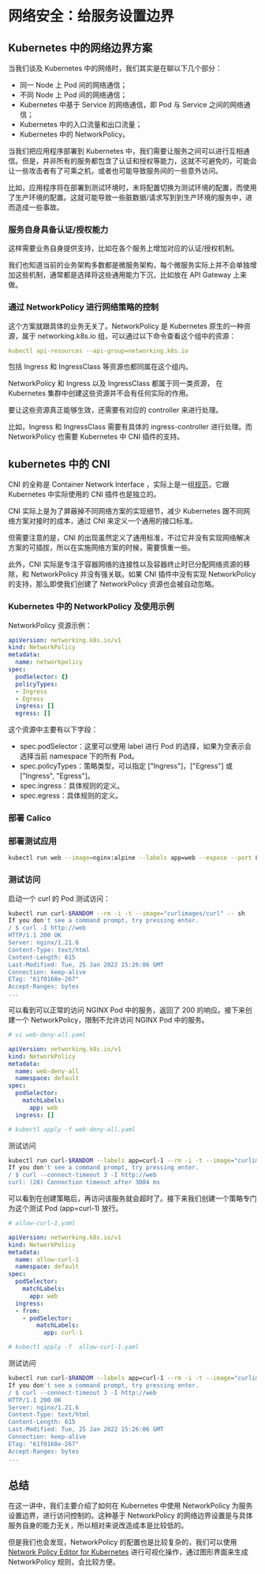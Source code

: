 # 网络安全：给服务设置边界

## Kubernetes 中的网络边界方案

当我们谈及 Kubernetes 中的网络时，我们其实是在聊以下几个部分：

- 同一 Node 上 Pod 间的网络通信；
- 不同 Node 上 Pod 间的网络通信；
- Kubernetes 中基于 Service 的网络通信，即 Pod 与 Service 之间的网络通信；
- Kubernetes 中的入口流量和出口流量；
- Kubernetes 中的 NetworkPolicy。

当我们把应用程序部署到 Kubernetes 中，我们需要让服务之间可以进行互相通信。但是，并非所有的服务都包含了认证和授权等能力，这就不可避免的，可能会让一些攻击者有了可乘之机，或者也可能导致服务间的一些意外访问。

比如，应用程序将在部署到测试环境时，未将配置切换为测试环境的配置，而使用了生产环境的配置。这就可能导致一些脏数据/请求写到到生产环境的服务中，进而造成一些事故。

### 服务自身具备认证/授权能力

这样需要业务自身提供支持，比如在各个服务上增加对应的认证/授权机制。

我们也知道当前的业务架构多数都是微服务架构，每个微服务实际上并不会单独增加这些机制，通常都是选择将这些通用能力下沉，比如放在 API Gateway 上来做。

### 通过 NetworkPolicy 进行网络策略的控制

这个方案就跟具体的业务无关了。NetworkPolicy 是 Kubernetes 原生的一种资源，属于 networking.k8s.io 组，可以通过以下命令查看这个组中的资源：

```yaml
kubectl api-resources --api-group=networking.k8s.io
```

包括 Ingress 和 IngressClass 等资源也都同属在这个组内。

NetworkPolicy 和 Ingress 以及 IngressClass 都属于同一类资源， 在 Kubernetes 集群中创建这些资源并不会有任何实际的作用。

要让这些资源真正能够生效，还需要有对应的 controller 来进行处理。

比如，Ingress 和 IngressClass 需要有具体的 ingress-controller 进行处理。而 NetworkPolicy 也需要 Kubernetes 中 CNI 插件的支持。

## kubernetes 中的 CNI

CNI 的全称是 Container Network Interface ，实际上是一组[规范](https://github.com/containernetworking/cni/blob/spec-v1.0.0/SPEC.md)，它跟 Kubernetes 中实际使用的 CNI 插件也是独立的。

CNI 实际上是为了屏蔽掉不同网络方案的实现细节，减少 Kubernetes 跟不同网络方案对接时的成本，通过 CNI 来定义一个通用的接口标准。

但需要注意的是，CNI 的出现虽然定义了通用标准，不过它并没有实现网络解决方案的可插拔，所以在实施网络方案的时候，需要慎重一些。

此外，CNI 实际是专注于容器网络的连接性以及容器终止时已分配网络资源的移除，和 NetworkPolicy 并没有强关联。如果 CNI 插件中没有实现 NetworkPolicy 的支持，那么即使我们创建了 NetworkPolicy 资源也会被自动忽略。

### Kubernetes 中的 NetworkPolicy 及使用示例

NetworkPolicy 资源示例：

```yaml
apiVersion: networking.k8s.io/v1
kind: NetworkPolicy
metadata:
  name: networkpolicy
spec:
  podSelector: {}
  policyTypes:
  - Ingress
  - Egress
  ingress: []
  egress: []
```

这个资源中主要有以下字段：

- spec.podSelector：这里可以使用 label 进行 Pod 的选择，如果为空表示会选择当前 namespace 下的所有 Pod。
- spec.policyTypes：策略类型，可以指定 ["Ingress"]，["Egress"] 或 ["Ingress", "Egress"]。
- spec.ingress：具体规则的定义。
- spec.egress：具体规则的定义。

### 部署 Calico

### 部署测试应用

```bash
kubectl run web --image=nginx:alpine --labels app=web --expose --port 80
```

### 测试访问

启动一个 curl 的 Pod 测试访问：

```bash
kubectl run curl-$RANDOM --rm -i -t --image="curlimages/curl" -- sh
If you don't see a command prompt, try pressing enter.
/ $ curl -I http://web
HTTP/1.1 200 OK
Server: nginx/1.21.6
Content-Type: text/html
Content-Length: 615
Last-Modified: Tue, 25 Jan 2022 15:26:06 GMT
Connection: keep-alive
ETag: "61f0168e-267"
Accept-Ranges: bytes
...
```

可以看到可以正常的访问 NGINX Pod 中的服务，返回了 200 的响应。接下来创建一个 NetworkPolicy，限制不允许访问 NGINX Pod 中的服务。

```yaml
# vi web-deny-all.yaml

apiVersion: networking.k8s.io/v1
kind: NetworkPolicy
metadata:
  name: web-deny-all
  namespace: default
spec:
  podSelector:
    matchLabels:
      app: web
  ingress: []

# kubectl apply -f web-deny-all.yaml
```

测试访问

```bash
kubectl run curl-$RANDOM --labels app=curl-1 --rm -i -t --image="curlimages/curl" -- sh
If you don't see a command prompt, try pressing enter.
/ $ curl --connect-timeout 3 -I http://web
curl: (28) Connection timeout after 3004 ms
```

可以看到在创建策略后，再访问该服务就会超时了。接下来我们创建一个策略专门为这个测试 Pod (app=curl-1) 放行。

```yaml
# allow-curl-1.yaml

apiVersion: networking.k8s.io/v1
kind: NetworkPolicy
metadata:
  name: allow-curl-1
  namespace: default
spec:
  podSelector:
    matchLabels:
      app: web
  ingress:
  - from:
    - podSelector:
        matchLabels:
          app: curl-1

# kubectl apply -f  allow-curl-1.yaml
```

测试访问

```bash
kubectl run curl-$RANDOM --labels app=curl-1 --rm -i -t --image="curlimages/curl" -- sh
If you don't see a command prompt, try pressing enter.
/ $ curl --connect-timeout 3 -I http://web
HTTP/1.1 200 OK
Server: nginx/1.21.6
Content-Type: text/html
Content-Length: 615
Last-Modified: Tue, 25 Jan 2022 15:26:06 GMT
Connection: keep-alive
ETag: "61f0168e-267"
Accept-Ranges: bytes
...
```

## 总结

在这一讲中，我们主要介绍了如何在 Kubernetes 中使用 NetworkPolicy 为服务设置边界，进行访问控制的。这种基于 NetworkPolicy 的网络边界设置是与具体服务自身的能力无关，所以相对来说改造成本是比较低的。

但是我们也会发现，NetworkPolicy 的配置也是比较复杂的，我们可以使用 [Network Policy Editor for Kubernetes](https://editor.cilium.io/) 进行可视化操作，通过图形界面来生成 NetworkPolicy 规则，会比较方便。